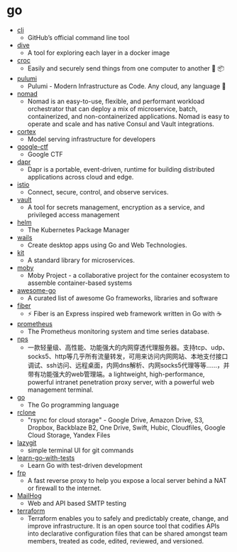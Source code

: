 # go
- [cli](https://github.com/cli/cli)
  - GitHub’s official command line tool
- [dive](https://github.com/wagoodman/dive)
  - A tool for exploring each layer in a docker image
- [croc](https://github.com/schollz/croc)
  - Easily and securely send things from one computer to another 🐊 📦
- [pulumi](https://github.com/pulumi/pulumi)
  - Pulumi - Modern Infrastructure as Code. Any cloud, any language 🚀
- [nomad](https://github.com/hashicorp/nomad)
  - Nomad is an easy-to-use, flexible, and performant workload orchestrator that can deploy a mix of microservice, batch, containerized, and non-containerized applications. Nomad is easy to operate and scale and has native Consul and Vault integrations.
- [cortex](https://github.com/cortexlabs/cortex)
  - Model serving infrastructure for developers
- [google-ctf](https://github.com/google/google-ctf)
  - Google CTF
- [dapr](https://github.com/dapr/dapr)
  - Dapr is a portable, event-driven, runtime for building distributed applications across cloud and edge.
- [istio](https://github.com/istio/istio)
  - Connect, secure, control, and observe services.
- [vault](https://github.com/hashicorp/vault)
  - A tool for secrets management, encryption as a service, and privileged access management
- [helm](https://github.com/helm/helm)
  - The Kubernetes Package Manager
- [wails](https://github.com/wailsapp/wails)
  - Create desktop apps using Go and Web Technologies.
- [kit](https://github.com/go-kit/kit)
  - A standard library for microservices.
- [moby](https://github.com/moby/moby)
  - Moby Project - a collaborative project for the container ecosystem to assemble container-based systems
- [awesome-go](https://github.com/avelino/awesome-go)
  - A curated list of awesome Go frameworks, libraries and software
- [fiber](https://github.com/gofiber/fiber)
  - ⚡️ Fiber is an Express inspired web framework written in Go with ☕️
- [prometheus](https://github.com/prometheus/prometheus)
  - The Prometheus monitoring system and time series database.
- [nps](https://github.com/ehang-io/nps)
  - 一款轻量级、高性能、功能强大的内网穿透代理服务器。支持tcp、udp、socks5、http等几乎所有流量转发，可用来访问内网网站、本地支付接口调试、ssh访问、远程桌面，内网dns解析、内网socks5代理等等……，并带有功能强大的web管理端。a lightweight, high-performance, powerful intranet penetration proxy server, with a powerful web management terminal.
- [go](https://github.com/golang/go)
  - The Go programming language
- [rclone](https://github.com/rclone/rclone)
  - "rsync for cloud storage" - Google Drive, Amazon Drive, S3, Dropbox, Backblaze B2, One Drive, Swift, Hubic, Cloudfiles, Google Cloud Storage, Yandex Files
- [lazygit](https://github.com/jesseduffield/lazygit)
  - simple terminal UI for git commands
- [learn-go-with-tests](https://github.com/quii/learn-go-with-tests)
  - Learn Go with test-driven development
- [frp](https://github.com/fatedier/frp)
  - A fast reverse proxy to help you expose a local server behind a NAT or firewall to the internet.
- [MailHog](https://github.com/mailhog/MailHog)
  - Web and API based SMTP testing
- [terraform](https://github.com/hashicorp/terraform)
  - Terraform enables you to safely and predictably create, change, and improve infrastructure. It is an open source tool that codifies APIs into declarative configuration files that can be shared amongst team members, treated as code, edited, reviewed, and versioned.
